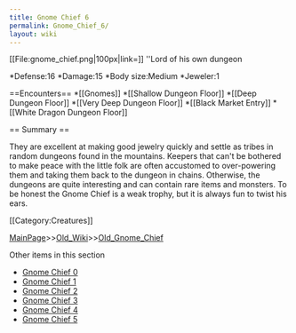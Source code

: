 ```yaml
---
title: Gnome Chief 6
permalink: Gnome_Chief_6/
layout: wiki
---
```

[[File:gnome_chief.png|100px|link=]] ''Lord of his own dungeon

*Defense:16
*Damage:15
*Body size:Medium
*Jeweler:1

==Encounters==
*[[Gnomes]]
*[[Shallow Dungeon Floor]]
*[[Deep Dungeon Floor]]
*[[Very Deep Dungeon Floor]]
*[[Black Market Entry]]
*[[White Dragon Dungeon Floor]]

== Summary ==

They are excellent at making good jewelry quickly and settle as tribes in random dungeons found in the mountains. Keepers that can't be bothered to make peace with the little folk are often accustomed to over-powering them and taking them back to the dungeon in chains. Otherwise, the dungeons are quite interesting and can contain rare items and monsters. To be honest the Gnome Chief is a weak trophy, but it is always fun to twist his ears.

[[Category:Creatures]]

[MainPage](/keeperrl_wiki/ "wikilink")>>[Old_Wiki](/keeperrl_wiki/Old_Wiki "wikilink")>>[Old_Gnome_Chief](/keeperrl_wiki/Old_Gnome_Chief "wikilink")

Other items in this section
-    [Gnome Chief 0](/keeperrl_wiki/Gnome_Chief_0 "wikilink")
-    [Gnome Chief 1](/keeperrl_wiki/Gnome_Chief_1 "wikilink")
-    [Gnome Chief 2](/keeperrl_wiki/Gnome_Chief_2 "wikilink")
-    [Gnome Chief 3](/keeperrl_wiki/Gnome_Chief_3 "wikilink")
-    [Gnome Chief 4](/keeperrl_wiki/Gnome_Chief_4 "wikilink")
-    [Gnome Chief 5](/keeperrl_wiki/Gnome_Chief_5 "wikilink")
